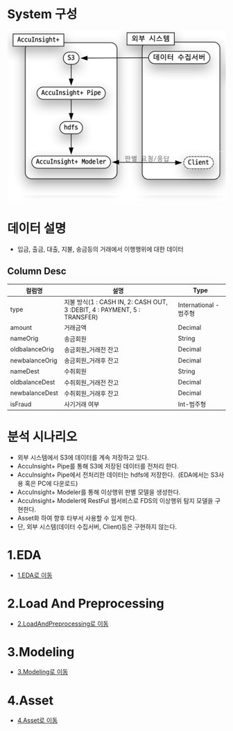 # System 구성
![](sysArch.png)



# 데이터 설명
* 입금, 출금, 대출, 지불, 송금등의 거래에서 이행행위에 대한 데이터
## Column Desc
|컬럼명           | 설명                                                                    |Type |
|-----------------|-------------------------------------------------------------------------|-----|
|type             | 지불 방식(1 : CASH IN, 2: CASH OUT, 3 :DEBIT, 4 : PAYMENT, 5 : TRANSFER)|International -범주형|
|amount           | 거래금액                                                                |Decimal|
|nameOrig         | 송금회원                                                                |String|
|oldbalanceOrig   | 송금회원_거래전 잔고                                                    |Decimal|
|newbalanceOrig   | 송금회원_거래후 잔고                                                    |Decimal|
|nameDest         | 수취회원                                                                |String|
|oldbalanceDest   | 수취회원_거래전 잔고                                                    |Decimal|
|newbalanceDest   | 수취회원_거래후 잔고                                                    |Decimal|
|isFraud          | 사기거래 여부                                                           |Int-범주형|


# 분석 시나리오
* 외부 시스템에서 S3에 데이터를 계속 저장하고 있다.
* AccuInsight+ Pipe를 통해 S3에 저장된 데이터를 전처리 한다.
* AccuInsight+ Pipe에서 전처리한 데이터는 hdfs에 저장한다.                      (EDA에서는 S3사용 혹은 PC에 다운로드)
* AccuInsight+ Modeler를 통해 이상행위 판별 모델을 생성한다.
* AccuInsight+ Modeler에 RestFul 웹서비스로 FDS의 이상행위 탐지 모델을 구현한다.
* Asset화 하여 향후 타부서 사용할 수 있게 한다.
* 단, 외부 시스템(데이터 수집서버, Client)등은 구현하지 않는다.


# 1.EDA
* [1.EDA로 이동](./1.EDA/README.md)

# 2.Load And Preprocessing
* [2.LoadAndPreprocessing로 이동](./2.LoadAndPreprocessing/README.md)

# 3.Modeling
* [3.Modeling로 이동](./3.Modeling/README.md)

# 4.Asset
* [4.Asset로 이동](./4.Asset/README.md)
